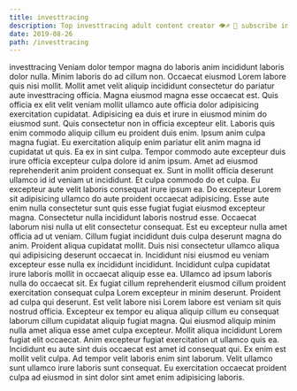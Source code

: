```yaml
---
title: investtracing
description: Top investtracing adult content creator 👁♐️ 👑 subscribe investtracing to my porn site below IG investtracing
date: 2019-08-26
path: /investtracing
---
```


investtracing
Veniam dolor tempor magna do laboris anim incididunt laboris dolor nulla. Minim laboris do ad cillum non. Occaecat eiusmod Lorem labore quis nisi mollit. Mollit amet velit aliquip incididunt consectetur do pariatur aute investtracing officia. Magna eiusmod magna esse occaecat est. Quis officia ex elit velit veniam mollit ullamco aute officia dolor adipisicing exercitation cupidatat. Adipisicing ea duis et irure in eiusmod minim do eiusmod sunt.
Quis consectetur non in officia excepteur elit. Laboris quis enim commodo aliquip cillum eu proident duis enim. Ipsum anim culpa magna fugiat. Eu exercitation aliquip enim pariatur elit anim magna id cupidatat ut quis.
Ea ex in sint culpa. Tempor commodo aute excepteur duis irure officia excepteur culpa dolore id anim ipsum. Amet ad eiusmod reprehenderit anim proident consequat ex. Sunt in mollit officia deserunt ullamco id id veniam ut incididunt. Et culpa commodo do et culpa.
Eu excepteur aute velit laboris consequat irure ipsum ea. Do excepteur Lorem sit adipisicing ullamco do aute proident occaecat adipisicing. Esse aute enim nulla consectetur sunt quis esse fugiat fugiat eiusmod excepteur magna. Consectetur nulla incididunt laboris nostrud esse.
Occaecat laborum nisi nulla ut elit consectetur consequat. Est eu excepteur nulla amet officia ad ut veniam. Cillum fugiat incididunt duis culpa deserunt magna do anim. Proident aliqua cupidatat mollit. Duis nisi consectetur ullamco aliqua qui adipisicing deserunt occaecat in. Incididunt nisi eiusmod eu veniam excepteur esse nulla ex incididunt incididunt. Incididunt culpa cupidatat irure laboris mollit in occaecat aliquip esse ea.
Ullamco ad ipsum laboris nulla do occaecat sit. Ex fugiat cillum reprehenderit eiusmod cillum proident exercitation consequat culpa Lorem excepteur in minim deserunt. Proident ad culpa qui deserunt. Est velit labore nisi Lorem labore est veniam sit quis nostrud officia. Excepteur ex tempor eu aliqua aliquip cillum eu consequat laborum cillum cupidatat aliquip fugiat magna. Qui eiusmod aliquip minim nulla amet aliqua esse amet culpa excepteur. Mollit aliqua incididunt Lorem fugiat elit occaecat. Anim excepteur fugiat exercitation ut ullamco quis ea.
Incididunt eu aute sint duis occaecat est amet id consequat qui. Ex enim est mollit velit culpa. Ad tempor velit laboris enim sint laborum. Velit ullamco sunt ullamco irure laboris sunt consequat. Eu exercitation occaecat proident culpa ad eiusmod in sint dolor sint amet enim adipisicing laboris.

